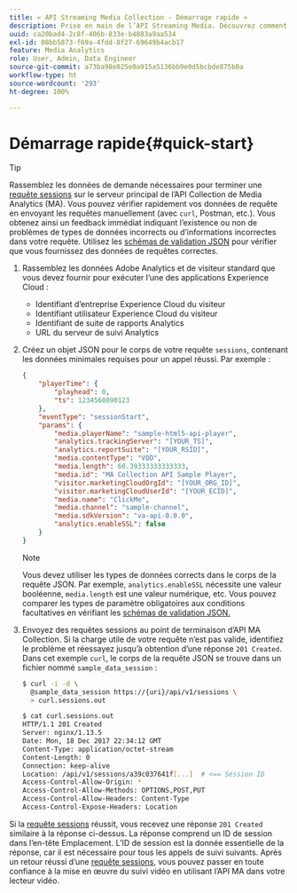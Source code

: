 ```yaml
---
title: « API Streaming Media Collection - Démarrage rapide »
description: Prise en main de l’API Streaming Media. Découvrez comment vérifier rapidement vos données de requête.
uuid: ca20bad4-2c8f-406b-833e-b4883a9aa534
exl-id: 08bb5873-f69a-4fdd-8f27-69649b4acb17
feature: Media Analytics
role: User, Admin, Data Engineer
source-git-commit: a73ba98e025e0a915a5136bb9e0d5bcbde875b0a
workflow-type: ht
source-wordcount: '293'
ht-degree: 100%

---
```


# Démarrage rapide{#quick-start}

>[!TIP]
>
>Rassemblez les données de demande nécessaires pour terminer une [requête sessions](../mc-api-ref/mc-api-sessions-req.md) sur le serveur principal de l’API Collection de Media Analytics (MA). Vous pouvez vérifier rapidement vos données de requête en envoyant les requêtes manuellement (avec `curl`, Postman, etc.). Vous obtenez ainsi un feedback immédiat indiquant l’existence ou non de problèmes de types de données incorrects ou d’informations incorrectes dans votre requête. Utilisez les [schémas de validation JSON](../mc-api-ref/mc-api-json-validation.md) pour vérifier que vous fournissez des données de requêtes correctes.

1. Rassemblez les données Adobe Analytics et de visiteur standard que vous devez fournir pour exécuter l’une des applications Experience Cloud :

   * Identifiant d’entreprise Experience Cloud du visiteur
   * Identifiant utilisateur Experience Cloud du visiteur
   * Identifiant de suite de rapports Analytics
   * URL du serveur de suivi Analytics

1. Créez un objet JSON pour le corps de votre requête `sessions`, contenant les données minimales requises pour un appel réussi. Par exemple :

   ```json
   {
       "playerTime": {
           "playhead": 0,
           "ts": 1234560890123
       },
       "eventType": "sessionStart",
       "params": {
           "media.playerName": "sample-html5-api-player",
           "analytics.trackingServer": "[YOUR_TS]",
           "analytics.reportSuite": "[YOUR_RSID]",
           "media.contentType": "VOD",
           "media.length": 60.39333333333333,
           "media.id": "MA Collection API Sample Player",
           "visitor.marketingCloudOrgId": "[YOUR_ORG_ID]",
           "visitor.marketingCloudUserId": "[YOUR_ECID]",
           "media.name": "ClickMe",
           "media.channel": "sample-channel",
           "media.sdkVersion": "va-api-0.0.0",
           "analytics.enableSSL": false
       }
   }
   ```

   >[!NOTE]
   >
   >Vous devez utiliser les types de données corrects dans le corps de la requête JSON. Par exemple, `analytics.enableSSL` nécessite une valeur booléenne, `media.length` est une valeur numérique, etc. Vous pouvez comparer les types de paramètre obligatoires aux conditions facultatives en vérifiant les [schémas de validation JSON.](mc-api-validate-reqs.md)

1. Envoyez des requêtes sessions au point de terminaison d’API MA Collection. Si la charge utile de votre requête n’est pas valide, identifiez le problème et réessayez jusqu’à obtention d’une réponse `201 Created`. Dans cet exemple `curl`, le corps de la requête JSON se trouve dans un fichier nommé `sample_data_session` :

   ```sh
   $ curl -i -d \
     @sample_data_session https://{uri}/api/v1/sessions \
     > curl.sessions.out
   
   $ cat curl.sessions.out
   HTTP/1.1 201 Created
   Server: nginx/1.13.5
   Date: Mon, 18 Dec 2017 22:34:12 GMT
   Content-Type: application/octet-stream
   Content-Length: 0
   Connection: keep-alive
   Location: /api/v1/sessions/a39c037641f[...]  # <== Session ID  
   Access-Control-Allow-Origin: *
   Access-Control-Allow-Methods: OPTIONS,POST,PUT
   Access-Control-Allow-Headers: Content-Type
   Access-Control-Expose-Headers: Location
   ```

Si la [requête sessions](../mc-api-ref/mc-api-sessions-req.md) réussit, vous recevez une réponse `201 Created` similaire à la réponse ci-dessus. La réponse comprend un ID de session dans l’en-tête Emplacement. L’ID de session est la donnée essentielle de la réponse, car il est nécessaire pour tous les appels de suivi suivants. Après un retour réussi d’une [requête sessions](../mc-api-ref/mc-api-sessions-req.md), vous pouvez passer en toute confiance à la mise en œuvre du suivi vidéo en utilisant l’API MA dans votre lecteur vidéo.
